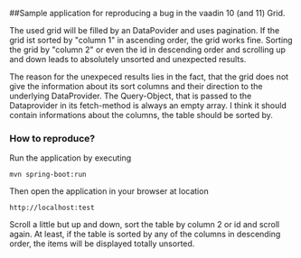 ##Sample application for reproducing a bug in the vaadin 10 (and 11) Grid.

The used grid will be filled by an DataPovider and uses pagination. If the grid ist sorted by "column 1" in ascending order, the grid works fine. Sorting the grid by "column 2" or even the id in descending order and scrolling up and down leads to absolutely unsorted and unexpected results.

The reason for the unexpeced results lies in the fact, that the grid does not give the information about its sort columns and their direction to the underlying DataProvider. The Query-Object, that is passed to the Dataprovider in its fetch-method is always an empty array. I think it should contain informations about the columns, the table should be sorted by.

### How to reproduce?
Run the application by executing 

    mvn spring-boot:run
    
Then open the application in your browser at location

    http://localhost:test
    
Scroll a little but up and down, sort the table by column 2 or id and scroll again. At least, if the table is sorted by any of the columns in descending order, the items will be displayed totally unsorted.   